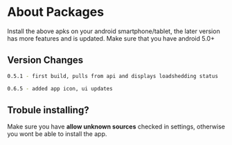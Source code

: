 # About Packages
Install the above apks on your android smartphone/tablet, the later version has more features and is updated.
Make sure that you have android 5.0+

## Version Changes

```bash 
0.5.1 - first build, pulls from api and displays loadshedding status
```

```bash 
0.6.5 - added app icon, ui updates
```

## Trobule installing?

Make sure you have **allow unknown sources** checked in settings, otherwise you wont be able to install the app.
